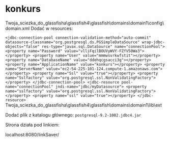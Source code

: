 konkurs
=======



Twoja_sciezka_do_glassfisha\glassfish4\glassfish\domains\domain1\config\domain.xml
Dodać w resources:

`
<jdbc-connection-pool connection-validation-method="auto-commit" datasource-classname="org.postgresql.ds.PGSimpleDataSource" wrap-jdbc-objects="false" res-type="javax.sql.DataSource" name="connectionPool">
      <property name="Password" value="vlliFqilBOUVyWVY-FZfV50Wa3"></property>
      <property name="User" value="mmmwsvrkwfstit"></property>
      <property name="DatabaseName" value="ddehqcgsacci3g"></property>
      <property name="ApplicationName" value="konkurs"></property>
      <property name="ServerName" value="ec2-54-225-101-124.compute-1.amazonaws.com"></property>
      <property name="Ssl" value="true"></property>
      <property name="Sslfactory" value="org.postgresql.ssl.NonValidatingFactory"></property>
    </jdbc-connection-pool>
    <jdbc-resource pool-name="connectionPool" jndi-name="jdbc/myDatasource">
      <property name="sslfactory" value="org.postgresql.ssl.NonValidatingFactory"></property>
      <property name="ssl" value="true"></property>
    </jdbc-resource>
`
Twoja_sciezka_do_glassfisha\glassfish4\glassfish\domains\domain1\lib\ext

Dodać plik z katalogu głównego: `postgresql-9.2-1002.jdbc4.jar`

Strona działa pod linkiem:

localhost:8080/linkSaver/